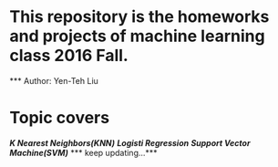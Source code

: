 # This repository is the homeworks and projects of machine learning class 2016 Fall.
*** Author: Yen-Teh Liu

# Topic covers
***K Nearest Neighbors(KNN)*** 
***Logisti Regression***
***Support Vector Machine(SVM)***
*** keep updating...***

